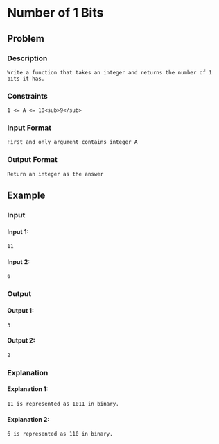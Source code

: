 # Number of 1 Bits

## Problem

### Description

    Write a function that takes an integer and returns the number of 1 bits it has.

### Constraints

    1 <= A <= 10<sub>9</sub>

### Input Format

    First and only argument contains integer A

### Output Format

    Return an integer as the answer

## Example

### Input

#### Input 1:

    11

#### Input 2:

    6

### Output

#### Output 1:

    3

#### Output 2:

    2

### Explanation

#### Explanation 1:

    11 is represented as 1011 in binary.

#### Explanation 2:

    6 is represented as 110 in binary.
